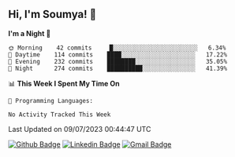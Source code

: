 ## Hi, I'm Soumya! 👋

<!--START_SECTION:waka-->
**I'm a Night 🦉** 

```text
🌞 Morning    42 commits     █░░░░░░░░░░░░░░░░░░░░░░░░   6.34% 
🌆 Daytime    114 commits    ████░░░░░░░░░░░░░░░░░░░░░   17.22% 
🌃 Evening    232 commits    ████████░░░░░░░░░░░░░░░░░   35.05% 
🌙 Night      274 commits    ██████████░░░░░░░░░░░░░░░   41.39%

```


📊 **This Week I Spent My Time On** 

```text
💬 Programming Languages: 

No Activity Tracked This Week
```


 Last Updated on 09/07/2023 00:44:47 UTC
<!--END_SECTION:waka-->

[![Github Badge](https://img.shields.io/badge/-rubyruins-grey?style=for-the-badge&logo=github&logoColor=white&link=https://github.com/rubyruins/)](https://www.github.com/rubyruins/) 
[![Linkedin Badge](https://img.shields.io/badge/-Soumya%20Parekh-0072b1?style=for-the-badge&logo=Linkedin&logoColor=white&link=https://www.linkedin.com/in/Soumya-Parekh/)](https://www.linkedin.com/in/Soumya-Parekh/) 
[![Gmail Badge](https://img.shields.io/badge/-soumyaparekh.me@gmail.com-c14438?style=for-the-badge&logo=Gmail&logoColor=white&link=mailto:soumyaparekh.me@gmail.com)](mailto:soumyaparekh.me@gmail.com) 
